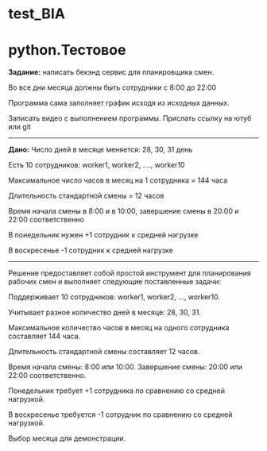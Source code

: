 # test_BIA
# python.Тестовое

**Задание:** написать бекэнд сервис для планировщика смен. 

Во все дни месяца должны быть сотрудники с 8:00 до 22:00

Программа сама заполняет график исходя из исходных данных.

Записать видео с выполнением программы. Прислать ссылку на ютуб или git

-----

**Дано:**
Число дней в месяце меняется: 28, 30, 31 день

Есть 10 сотрудников: worker1, worker2, …., worker10

Максимальное число часов в месяц на 1 сотрудника = 144 часа

Длительность стандартной смены = 12 часов

Время начала смены в 8:00 и в 10:00, завершение смены в 20:00 и 22:00 соответственно

В понедельник нужен +1 сотрудник к средней нагрузке

В воскресенье  -1 сотрудник к средней нагрузке

_______________________________


Решение предоставляет собой простой инструмент для планирования рабочих смен и выполняет следующие поставленные задачи:

Поддерживает 10 сотрудников: worker1, worker2, ..., worker10.

Учитывает разное количество дней в месяце: 28, 30, 31.

Максимальное количество часов в месяц на одного сотрудника составляет 144 часа.

Длительность стандартной смены составляет 12 часов.

Время начала смены: 8:00 или 10:00. Завершение смены: 20:00 или 22:00 соответственно.

Понедельник требует +1 сотрудника по сравнению со средней нагрузкой.

В воскресенье требуется -1 сотрудник по сравнению со средней нагрузкой.

Выбор месяца для демонстрации.
